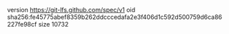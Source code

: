 version https://git-lfs.github.com/spec/v1
oid sha256:fe45775abef8359b262ddcccedafa2e3f406d1c592d500759d6ca86227fe98cf
size 10732
